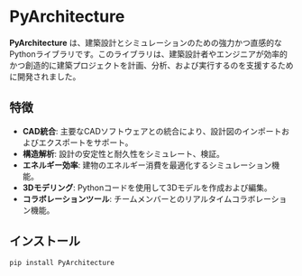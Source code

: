 # PyArchitecture

**PyArchitecture** は、建築設計とシミュレーションのための強力かつ直感的なPythonライブラリです。このライブラリは、建築設計者やエンジニアが効率的かつ創造的に建築プロジェクトを計画、分析、および実行するのを支援するために開発されました。

## 特徴

- **CAD統合**: 主要なCADソフトウェアとの統合により、設計図のインポートおよびエクスポートをサポート。
- **構造解析**: 設計の安定性と耐久性をシミュレート、検証。
- **エネルギー効率**: 建物のエネルギー消費を最適化するシミュレーション機能。
- **3Dモデリング**: Pythonコードを使用して3Dモデルを作成および編集。
- **コラボレーションツール**: チームメンバーとのリアルタイムコラボレーション機能。

## インストール

```bash
pip install PyArchitecture

